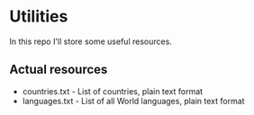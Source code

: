 # Utilities
In this repo I'll store some useful resources.

## Actual resources
- countries.txt - List of countries, plain text format
- languages.txt - List of all World languages, plain text format
